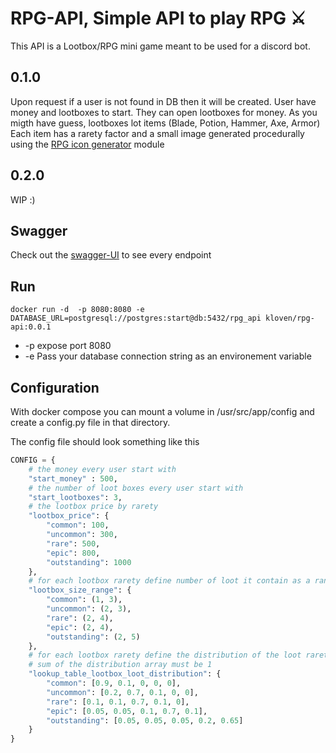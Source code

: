 # RPG-API, Simple API to play RPG ⚔


This API is a Lootbox/RPG mini game meant to be used for a discord bot.

## 0.1.0
Upon request if a user is not found in DB then it will be created. 
User have money and lootboxes to start. They can open lootboxes for money.
As you migth have guess, lootboxes lot items (Blade, Potion, Hammer, Axe, Armor)
Each item has a rarety factor and a small image generated procedurally using the  [RPG icon generator](https://github.com/Kl0ven/rpg-icon-generator) module

## 0.2.0
WIP :)

## Swagger
Check out the [swagger-UI](https://kl0ven.github.io/rpg-api/) to see every endpoint


## Run 
```
docker run -d  -p 8080:8080 -e DATABASE_URL=postgresql://postgres:start@db:5432/rpg_api kloven/rpg-api:0.0.1
```
 - -p expose port 8080
 - -e Pass your database connection string as an environement variable

## Configuration 
With docker compose you can mount a volume in /usr/src/app/config and create a config.py file in that directory.

The config file should look something like this
```python
CONFIG = {
    # the money every user start with
    "start_money" : 500,
    # the number of loot boxes every user start with
    "start_lootboxes": 3,
    # the lootbox price by rarety
    "lootbox_price": {
        "common": 100,
        "uncommon": 300,
        "rare": 500,
        "epic": 800,
        "outstanding": 1000
    },
    # for each lootbox rarety define number of loot it contain as a range (min, max)
    "lootbox_size_range": {
        "common": (1, 3),
        "uncommon": (2, 3),
        "rare": (2, 4),
        "epic": (2, 4),
        "outstanding": (2, 5)
    },
    # for each lootbox rarety define the distribution of the loot rarety [common, uncommon, rare, epic, outstanding]
    # sum of the distribution array must be 1
    "lookup_table_lootbox_loot_distribution": {
        "common": [0.9, 0.1, 0, 0, 0],
        "uncommon": [0.2, 0.7, 0.1, 0, 0],
        "rare": [0.1, 0.1, 0.7, 0.1, 0],
        "epic": [0.05, 0.05, 0.1, 0.7, 0.1],
        "outstanding": [0.05, 0.05, 0.05, 0.2, 0.65]
    }
}
```